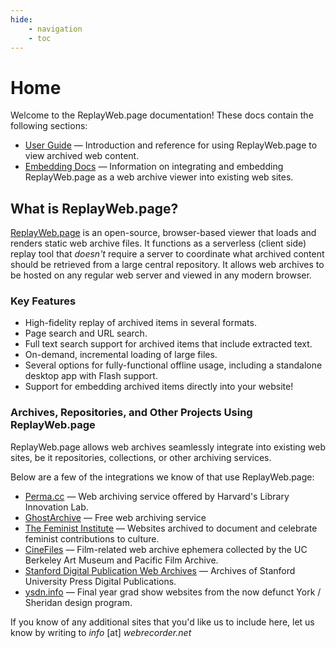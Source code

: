 ```yaml
---
hide:
    - navigation
    - toc
---
```


# Home

Welcome to the ReplayWeb.page documentation! These docs contain the following sections:

- [User Guide](user-guide/index.md) — Introduction and reference for using ReplayWeb.page to view archived web content.
- [Embedding Docs](embedding/index.md) — Information on integrating and embedding ReplayWeb.page as a web archive viewer into existing web sites.

## What is ReplayWeb.page?
[ReplayWeb.page](https://replayweb.page) is an open-source, browser-based viewer that loads and renders static web archive files. It functions as a serverless (client side) replay tool that _doesn't_ require a server to coordinate what archived content should be retrieved from a large central repository. It allows web archives to be hosted on any regular web server and viewed in any modern browser.

### Key Features

- High-fidelity replay of archived items in several formats.
- Page search and URL search.
- Full text search support for archived items that include extracted text.
- On-demand, incremental loading of large files.
- Several options for fully-functional offline usage, including a standalone desktop app with Flash support.
- Support for embedding archived items directly into your website!

### Archives, Repositories, and Other Projects Using ReplayWeb.page

ReplayWeb.page allows web archives seamlessly integrate into existing web sites, be it repositories, collections, or other archiving services.

Below are a few of the integrations we know of that use ReplayWeb.page:

- [Perma.cc](https://archive.blogs.harvard.edu/perma/2022/08/17/new-playback-software-improves-fidelity-of-your-perma-links/) — Web archiving service offered by Harvard's Library Innovation Lab.
- [GhostArchive](https://ghostarchive.org/) — Free web archiving service
- [The Feminist Institute](https://www.thefeministinstitute.org/digital-archive/archived-websites) — Websites archived to document and celebrate feminist contributions to culture.
- [CineFiles](https://cinefiles.bampfa.berkeley.edu/?f%5Bdoctype_s%5D%5B%5D=web+archive) — Film-related web archive ephemera collected by the UC Berkeley Art Museum and Pacific Film Archive.
- [Stanford Digital Publication Web Archives](https://archive.supdigital.org/) — Archives of Stanford University Press Digital Publications.
- [ysdn.info](https://ysdn.info/) — Final year grad show websites from the now defunct York / Sheridan design program.

If you know of any additional sites that you'd like us to include here, let us know by writing to _info_ [at] _webrecorder.net_

